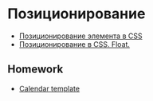 # Позиционирование

* [Позиционирование элемента в CSS](https://codepen.io/bcherepakha/pen/Jpbexr)
* [Позиционирование в CSS. Float.](https://codepen.io/bcherepakha/pen/mXOaWY)

## Homework

* [Calendar template](https://www.figma.com/file/0yamrmvdTkix50QIscwOVJ/Fluent-Calendar-by-Alexander-Solonikov?node-id=1%3A2)
